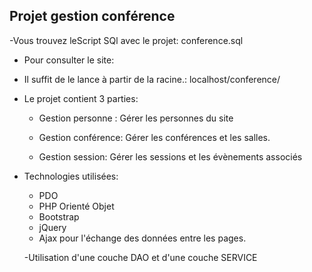 Projet gestion conférence
---------------------------------

 -Vous trouvez leScript SQl avec le projet:     conference.sql         

- Pour consulter le site:

- Il suffit de le lance à partir de la racine.: localhost/conference/

- Le projet contient 3 parties:

     - Gestion personne : Gérer les personnes du site

     - Gestion conférence: Gérer les conférences et les salles.

     - Gestion session: Gérer les sessions et les évènements associés    

- Technologies utilisées:


    - PDO
    - PHP Orienté Objet
    - Bootstrap
    - jQuery
    - Ajax pour l'échange des données entre les pages.


 
    -Utilisation d'une couche DAO et d'une couche SERVICE


